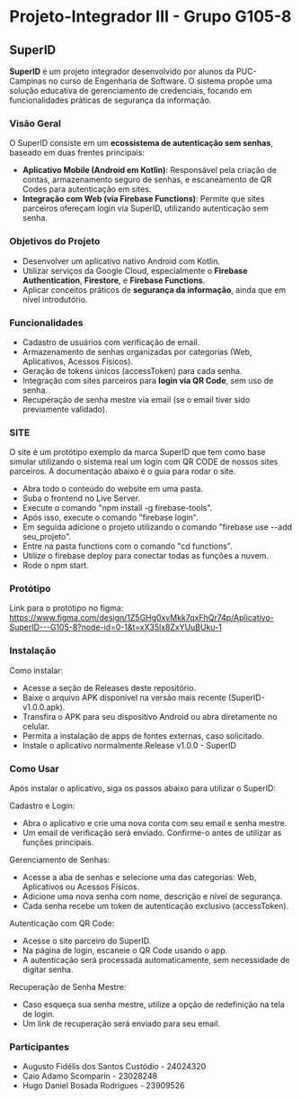 # Projeto-Integrador III - Grupo G105-8

## SuperID

**SuperID** é um projeto integrador desenvolvido por alunos da PUC-Campinas no curso de Engenharia de Software. O sistema propõe uma solução educativa de gerenciamento de credenciais, focando em funcionalidades práticas de segurança da informação.

### Visão Geral

O SuperID consiste em um **ecossistema de autenticação sem senhas**, baseado em duas frentes principais:

- **Aplicativo Mobile (Android em Kotlin)**: Responsável pela criação de contas, armazenamento seguro de senhas, e escaneamento de QR Codes para autenticação em sites.
- **Integração com Web (via Firebase Functions)**: Permite que sites parceiros ofereçam login via SuperID, utilizando autenticação sem senha.

### Objetivos do Projeto

- Desenvolver um aplicativo nativo Android com Kotlin.
- Utilizar serviços da Google Cloud, especialmente o **Firebase Authentication**, **Firestore**, e **Firebase Functions**.
- Aplicar conceitos práticos de **segurança da informação**, ainda que em nível introdutório.

### Funcionalidades

- Cadastro de usuários com verificação de email.
- Armazenamento de senhas organizadas por categorias (Web, Aplicativos, Acessos Físicos).
- Geração de tokens únicos (accessToken) para cada senha.
- Integração com sites parceiros para **login via QR Code**, sem uso de senha.
- Recuperação de senha mestre via email (se o email tiver sido previamente validado).

### SITE

O site é um protótipo exemplo da marca SuperID que tem como base simular utilizando o sistema real um login com QR CODE de nossos sites parceiros.
A documentação abaixo é o guia para rodar o site.

- Abra todo o conteúdo do website em uma pasta.
- Suba o frontend no Live Server.
- Execute o comando "npm install -g firebase-tools".
- Após isso, execute o comando "firebase login".
- Em seguida adicione o projeto utilizando o comando "firebase use --add seu_projeto".
- Entre na pasta functions com o comando "cd functions".
- Utilize o firebase deploy para conectar todas as funções a nuvem.
- Rode o npm start.

### Protótipo

Link para o protótipo no figma: https://www.figma.com/design/1Z5GHg0xvMkk7qxFhQr74p/Aplicativo-SuperID---G105-8?node-id=0-1&t=xX35lx8ZxYUuBUku-1

### Instalação 

Como instalar:

- Acesse a seção de Releases deste repositório.
- Baixe o arquivo APK disponível na versão mais recente (SuperID-v1.0.0.apk).
- Transfira o APK para seu dispositivo Android ou abra diretamente no celular.
- Permita a instalação de apps de fontes externas, caso solicitado.
- Instale o aplicativo normalmente.Release v1.0.0 - SuperID

### Como Usar

Após instalar o aplicativo, siga os passos abaixo para utilizar o SuperID:

Cadastro e Login:
- Abra o aplicativo e crie uma nova conta com seu email e senha mestre.
- Um email de verificação será enviado. Confirme-o antes de utilizar as funções principais.

Gerenciamento de Senhas:
- Acesse a aba de senhas e selecione uma das categorias: Web, Aplicativos ou Acessos Físicos.
- Adicione uma nova senha com nome, descrição e nível de segurança.
- Cada senha recebe um token de autenticação exclusivo (accessToken).

Autenticação com QR Code:
- Acesse o site parceiro do SuperID.
- Na página de login, escaneie o QR Code usando o app.
- A autenticação será processada automaticamente, sem necessidade de digitar senha.

Recuperação de Senha Mestre:
- Caso esqueça sua senha mestre, utilize a opção de redefinição na tela de login.
- Um link de recuperação será enviado para seu email.

### Participantes

- Augusto Fidélis dos Santos Custódio - 24024320
- Caio Adamo Scomparin - 23028248
- Hugo Daniel Bosada Rodrigues - 23909526

